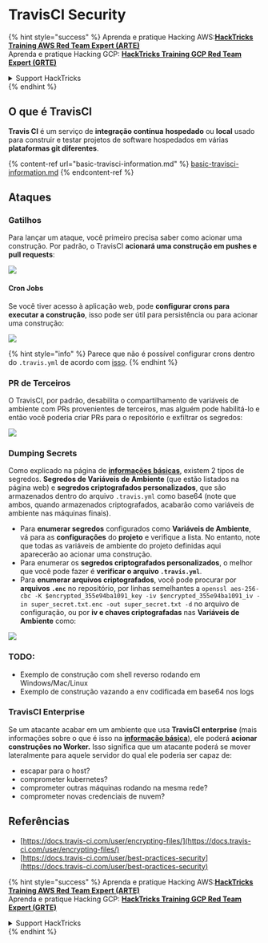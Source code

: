 # TravisCI Security

{% hint style="success" %}
Aprenda e pratique Hacking AWS:<img src="../../.gitbook/assets/image (1) (1) (1) (1).png" alt="" data-size="line">[**HackTricks Training AWS Red Team Expert (ARTE)**](https://training.hacktricks.xyz/courses/arte)<img src="../../.gitbook/assets/image (1) (1) (1) (1).png" alt="" data-size="line">\
Aprenda e pratique Hacking GCP: <img src="../../.gitbook/assets/image (2) (1).png" alt="" data-size="line">[**HackTricks Training GCP Red Team Expert (GRTE)**<img src="../../.gitbook/assets/image (2) (1).png" alt="" data-size="line">](https://training.hacktricks.xyz/courses/grte)

<details>

<summary>Support HackTricks</summary>

* Confira os [**planos de assinatura**](https://github.com/sponsors/carlospolop)!
* **Junte-se ao** 💬 [**grupo do Discord**](https://discord.gg/hRep4RUj7f) ou ao [**grupo do telegram**](https://t.me/peass) ou **siga**-nos no **Twitter** 🐦 [**@hacktricks\_live**](https://twitter.com/hacktricks_live)**.**
* **Compartilhe truques de hacking enviando PRs para os repositórios do** [**HackTricks**](https://github.com/carlospolop/hacktricks) e [**HackTricks Cloud**](https://github.com/carlospolop/hacktricks-cloud).

</details>
{% endhint %}

## O que é TravisCI

**Travis CI** é um serviço de **integração contínua** **hospedado** ou **local** usado para construir e testar projetos de software hospedados em várias **plataformas git diferentes**.

{% content-ref url="basic-travisci-information.md" %}
[basic-travisci-information.md](basic-travisci-information.md)
{% endcontent-ref %}

## Ataques

### Gatilhos

Para lançar um ataque, você primeiro precisa saber como acionar uma construção. Por padrão, o TravisCI **acionará uma construção em pushes e pull requests**:

![](<../../.gitbook/assets/image (145).png>)

#### Cron Jobs

Se você tiver acesso à aplicação web, pode **configurar crons para executar a construção**, isso pode ser útil para persistência ou para acionar uma construção:

![](<../../.gitbook/assets/image (243).png>)

{% hint style="info" %}
Parece que não é possível configurar crons dentro do `.travis.yml` de acordo com [isso](https://github.com/travis-ci/travis-ci/issues/9162).
{% endhint %}

### PR de Terceiros

O TravisCI, por padrão, desabilita o compartilhamento de variáveis de ambiente com PRs provenientes de terceiros, mas alguém pode habilitá-lo e então você poderia criar PRs para o repositório e exfiltrar os segredos:

![](<../../.gitbook/assets/image (208).png>)

### Dumping Secrets

Como explicado na página de [**informações básicas**](basic-travisci-information.md), existem 2 tipos de segredos. **Segredos de Variáveis de Ambiente** (que estão listados na página web) e **segredos criptografados personalizados**, que são armazenados dentro do arquivo `.travis.yml` como base64 (note que ambos, quando armazenados criptografados, acabarão como variáveis de ambiente nas máquinas finais).

* Para **enumerar segredos** configurados como **Variáveis de Ambiente**, vá para as **configurações** do **projeto** e verifique a lista. No entanto, note que todas as variáveis de ambiente do projeto definidas aqui aparecerão ao acionar uma construção.
* Para enumerar os **segredos criptografados personalizados**, o melhor que você pode fazer é **verificar o arquivo `.travis.yml`**.
* Para **enumerar arquivos criptografados**, você pode procurar por **arquivos `.enc`** no repositório, por linhas semelhantes a `openssl aes-256-cbc -K $encrypted_355e94ba1091_key -iv $encrypted_355e94ba1091_iv -in super_secret.txt.enc -out super_secret.txt -d` no arquivo de configuração, ou por **iv e chaves criptografadas** nas **Variáveis de Ambiente** como:

![](<../../.gitbook/assets/image (81).png>)

### TODO:

* Exemplo de construção com shell reverso rodando em Windows/Mac/Linux
* Exemplo de construção vazando a env codificada em base64 nos logs

### TravisCI Enterprise

Se um atacante acabar em um ambiente que usa **TravisCI enterprise** (mais informações sobre o que é isso na [**informação básica**](basic-travisci-information.md#travisci-enterprise)), ele poderá **acionar construções no Worker.** Isso significa que um atacante poderá se mover lateralmente para aquele servidor do qual ele poderia ser capaz de:

* escapar para o host?
* comprometer kubernetes?
* comprometer outras máquinas rodando na mesma rede?
* comprometer novas credenciais de nuvem?

## Referências

* [https://docs.travis-ci.com/user/encrypting-files/](https://docs.travis-ci.com/user/encrypting-files/)
* [https://docs.travis-ci.com/user/best-practices-security](https://docs.travis-ci.com/user/best-practices-security)

{% hint style="success" %}
Aprenda e pratique Hacking AWS:<img src="../../.gitbook/assets/image (1) (1) (1) (1).png" alt="" data-size="line">[**HackTricks Training AWS Red Team Expert (ARTE)**](https://training.hacktricks.xyz/courses/arte)<img src="../../.gitbook/assets/image (1) (1) (1) (1).png" alt="" data-size="line">\
Aprenda e pratique Hacking GCP: <img src="../../.gitbook/assets/image (2) (1).png" alt="" data-size="line">[**HackTricks Training GCP Red Team Expert (GRTE)**<img src="../../.gitbook/assets/image (2) (1).png" alt="" data-size="line">](https://training.hacktricks.xyz/courses/grte)

<details>

<summary>Support HackTricks</summary>

* Confira os [**planos de assinatura**](https://github.com/sponsors/carlospolop)!
* **Junte-se ao** 💬 [**grupo do Discord**](https://discord.gg/hRep4RUj7f) ou ao [**grupo do telegram**](https://t.me/peass) ou **siga**-nos no **Twitter** 🐦 [**@hacktricks\_live**](https://twitter.com/hacktricks_live)**.**
* **Compartilhe truques de hacking enviando PRs para os repositórios do** [**HackTricks**](https://github.com/carlospolop/hacktricks) e [**HackTricks Cloud**](https://github.com/carlospolop/hacktricks-cloud).

</details>
{% endhint %}
